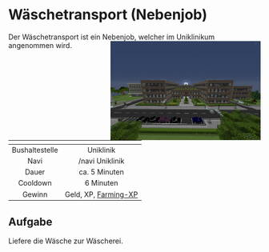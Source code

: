 # Wäschetransport (Nebenjob)
Der Wäschetransport ist ein Nebenjob, welcher im Uniklinikum angenommen wird. <img align="right" width="300" eight="150" src="../../../assets/image/fraktionen/MedicHQ.png">

| <!-- --> | <!-- --> |
| :-: | :-: |
| Bushaltestelle | Uniklinik |
| Navi | /navi Uniklinik |
| Dauer | ca. 5 Minuten |
| Cooldown | 6 Minuten |
| Gewinn | Geld, XP, [Farming-XP](../../pages/skills/farming.md) |


## Aufgabe
Liefere die Wäsche zur Wäscherei.
